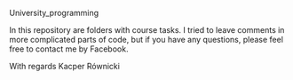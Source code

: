 University_programming

In this repository are folders with course tasks.
I tried to leave comments in more complicated parts of code, but if you have any questions, please feel free to contact me by Facebook.

With regards
Kacper Równicki

